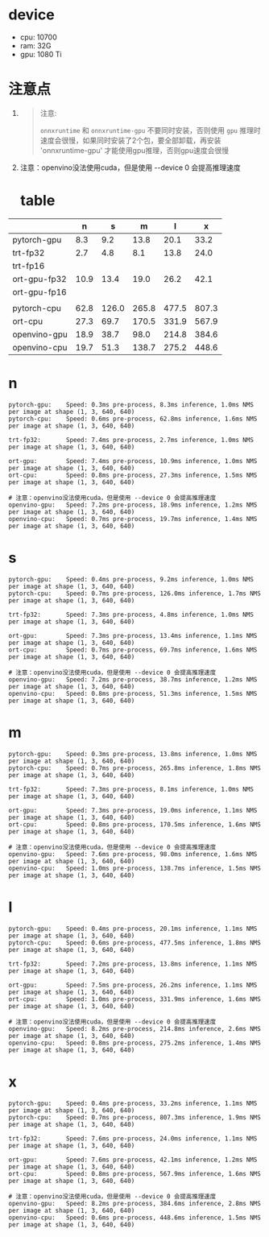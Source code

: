 # device

- cpu: 10700
- ram: 32G
- gpu: 1080 Ti

# 注意点

1. > 注意:
   >
   > `onnxruntime` 和 `onnxruntime-gpu` 不要同时安装，否则使用 `gpu` 推理时速度会很慢，如果同时安装了2个包，要全部卸载，再安装 'onnxruntime-gpu' 才能使用gpu推理，否则gpu速度会很慢

1. 注意：openvino没法使用cuda，但是使用 --device 0 会提高推理速度

   # table

|              | n    | s     | m     | l     | x     |
| ------------ | ---- | ----- | ----- | ----- | ----- |
| pytorch-gpu  | 8.3  | 9.2   | 13.8  | 20.1  | 33.2  |
| trt-fp32     | 2.7  | 4.8   | 8.1   | 13.8  | 24.0  |
| trt-fp16     |      |       |       |       |       |
| ort-gpu-fp32 | 10.9 | 13.4  | 19.0  | 26.2  | 42.1  |
| ort-gpu-fp16 |      |       |       |       |       |
|              |      |       |       |       |       |
| pytorch-cpu  | 62.8 | 126.0 | 265.8 | 477.5 | 807.3 |
| ort-cpu      | 27.3 | 69.7  | 170.5 | 331.9 | 567.9 |
| openvino-gpu | 18.9 | 38.7  | 98.0  | 214.8 | 384.6 |
| openvino-cpu | 19.7 | 51.3  | 138.7 | 275.2 | 448.6 |

# n

```
pytorch-gpu: 	Speed: 0.3ms pre-process, 8.3ms inference, 1.0ms NMS per image at shape (1, 3, 640, 640)
pytorch-cpu: 	Speed: 0.6ms pre-process, 62.8ms inference, 1.6ms NMS per image at shape (1, 3, 640, 640)

trt-fp32:     	Speed: 7.4ms pre-process, 2.7ms inference, 1.0ms NMS per image at shape (1, 3, 640, 640)

ort-gpu: 	 	Speed: 7.4ms pre-process, 10.9ms inference, 1.0ms NMS per image at shape (1, 3, 640, 640)
ort-cpu: 	 	Speed: 0.8ms pre-process, 27.3ms inference, 1.5ms NMS per image at shape (1, 3, 640, 640)

# 注意：openvino没法使用cuda，但是使用 --device 0 会提高推理速度
openvino-gpu:	Speed: 7.2ms pre-process, 18.9ms inference, 1.2ms NMS per image at shape (1, 3, 640, 640)
openvino-cpu:	Speed: 0.7ms pre-process, 19.7ms inference, 1.4ms NMS per image at shape (1, 3, 640, 640)
```

# s

```
pytorch-gpu: 	Speed: 0.4ms pre-process, 9.2ms inference, 1.0ms NMS per image at shape (1, 3, 640, 640)
pytorch-cpu: 	Speed: 0.7ms pre-process, 126.0ms inference, 1.7ms NMS per image at shape (1, 3, 640, 640)

trt-fp32:     	Speed: 7.3ms pre-process, 4.8ms inference, 1.0ms NMS per image at shape (1, 3, 640, 640)

ort-gpu: 	 	Speed: 7.3ms pre-process, 13.4ms inference, 1.1ms NMS per image at shape (1, 3, 640, 640)
ort-cpu: 	 	Speed: 0.7ms pre-process, 69.7ms inference, 1.6ms NMS per image at shape (1, 3, 640, 640)

# 注意：openvino没法使用cuda，但是使用 --device 0 会提高推理速度
openvino-gpu:	Speed: 7.2ms pre-process, 38.7ms inference, 1.2ms NMS per image at shape (1, 3, 640, 640)
openvino-cpu:	Speed: 0.8ms pre-process, 51.3ms inference, 1.5ms NMS per image at shape (1, 3, 640, 640)
```

# m

```
pytorch-gpu: 	Speed: 0.3ms pre-process, 13.8ms inference, 1.0ms NMS per image at shape (1, 3, 640, 640)
pytorch-cpu: 	Speed: 0.7ms pre-process, 265.8ms inference, 1.8ms NMS per image at shape (1, 3, 640, 640)

trt-fp32:     	Speed: 7.3ms pre-process, 8.1ms inference, 1.0ms NMS per image at shape (1, 3, 640, 640)

ort-gpu: 	 	Speed: 7.3ms pre-process, 19.0ms inference, 1.1ms NMS per image at shape (1, 3, 640, 640)
ort-cpu: 	 	Speed: 0.8ms pre-process, 170.5ms inference, 1.6ms NMS per image at shape (1, 3, 640, 640)

# 注意：openvino没法使用cuda，但是使用 --device 0 会提高推理速度
openvino-gpu:	Speed: 7.6ms pre-process, 98.0ms inference, 1.6ms NMS per image at shape (1, 3, 640, 640)
openvino-cpu:	Speed: 1.0ms pre-process, 138.7ms inference, 1.5ms NMS per image at shape (1, 3, 640, 640)
```

# l

```
pytorch-gpu: 	Speed: 0.4ms pre-process, 20.1ms inference, 1.1ms NMS per image at shape (1, 3, 640, 640)
pytorch-cpu: 	Speed: 0.6ms pre-process, 477.5ms inference, 1.8ms NMS per image at shape (1, 3, 640, 640)

trt-fp32:     	Speed: 7.2ms pre-process, 13.8ms inference, 1.1ms NMS per image at shape (1, 3, 640, 640)

ort-gpu: 	 	Speed: 7.5ms pre-process, 26.2ms inference, 1.1ms NMS per image at shape (1, 3, 640, 640)
ort-cpu: 	 	Speed: 1.0ms pre-process, 331.9ms inference, 1.6ms NMS per image at shape (1, 3, 640, 640)

# 注意：openvino没法使用cuda，但是使用 --device 0 会提高推理速度
openvino-gpu:	Speed: 8.2ms pre-process, 214.8ms inference, 2.6ms NMS per image at shape (1, 3, 640, 640)
openvino-cpu:	Speed: 0.8ms pre-process, 275.2ms inference, 1.4ms NMS per image at shape (1, 3, 640, 640)
```

# x

```
pytorch-gpu: 	Speed: 0.4ms pre-process, 33.2ms inference, 1.1ms NMS per image at shape (1, 3, 640, 640)
pytorch-cpu: 	Speed: 0.7ms pre-process, 807.3ms inference, 1.9ms NMS per image at shape (1, 3, 640, 640)

trt-fp32:     	Speed: 7.6ms pre-process, 24.0ms inference, 1.1ms NMS per image at shape (1, 3, 640, 640)

ort-gpu: 	 	Speed: 7.6ms pre-process, 42.1ms inference, 1.2ms NMS per image at shape (1, 3, 640, 640)
ort-cpu: 	 	Speed: 0.8ms pre-process, 567.9ms inference, 1.6ms NMS per image at shape (1, 3, 640, 640)

# 注意：openvino没法使用cuda，但是使用 --device 0 会提高推理速度
openvino-gpu:	Speed: 8.2ms pre-process, 384.6ms inference, 2.8ms NMS per image at shape (1, 3, 640, 640)
openvino-cpu:	Speed: 0.6ms pre-process, 448.6ms inference, 1.5ms NMS per image at shape (1, 3, 640, 640)
```

